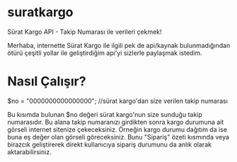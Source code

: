 # suratkargo
Sürat Kargo API - Takip Numarası ile verileri çekmek!

Merhaba, internette Sürat Kargo ile ilgili pek de api/kaynak bulunmadığından ötürü çeşitli yollar ile geliştirdiğim api'yi sizlerle paylaşmak istedim.

# Nasıl Çalışır?

$no = "0000000000000000"; //sürat kargo'dan size verilen takip numarası 

Bu kısımda bulunan $no değeri sürat kargo'nun size sunduğu takip numarasıdır. Bu alana takip numaranızı girdikten sonra kargo durumuna ait görseli internet sitenize çekeceksiniz. Örneğin kargo durumu dağıtım da ise buna eş değer olan görseli göreceksiniz. Bunu "Sipariş" özeti kısmında veya birazcık geliştirerek direkt kullanıcıya sipariş durumunu da anlık olarak aktarabilirsiniz.
